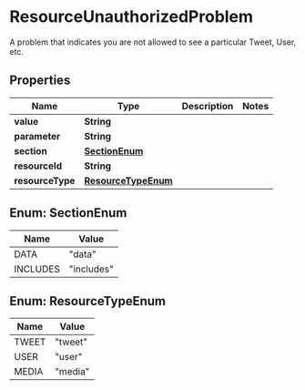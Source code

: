 

# ResourceUnauthorizedProblem

A problem that indicates you are not allowed to see a particular Tweet, User, etc.

## Properties

Name | Type | Description | Notes
------------ | ------------- | ------------- | -------------
**value** | **String** |  | 
**parameter** | **String** |  | 
**section** | [**SectionEnum**](#SectionEnum) |  | 
**resourceId** | **String** |  | 
**resourceType** | [**ResourceTypeEnum**](#ResourceTypeEnum) |  | 



## Enum: SectionEnum

Name | Value
---- | -----
DATA | &quot;data&quot;
INCLUDES | &quot;includes&quot;



## Enum: ResourceTypeEnum

Name | Value
---- | -----
TWEET | &quot;tweet&quot;
USER | &quot;user&quot;
MEDIA | &quot;media&quot;



